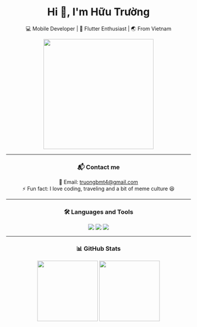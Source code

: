 <div align="center">

# Hi 👋, I'm Hữu Trường  
💻 Mobile Developer | 📱 Flutter Enthusiast | 🌏 From Vietnam  

<img src="https://media.giphy.com/media/XEgmzMLDhFQAga8umN/giphy.gif" width="300"/>

---

### 📬 Contact me
📧 Email: [truongbmt4@gmail.com](mailto:truongbmt4@gmail.com)  
⚡ Fun fact: I love coding, traveling and a bit of meme culture 😆  

---

### 🛠 Languages and Tools
<p>
  <img src="https://img.shields.io/badge/Dart-0175C2?style=for-the-badge&logo=dart&logoColor=white"/>
  <img src="https://img.shields.io/badge/Flutter-02569B?style=for-the-badge&logo=flutter&logoColor=white"/>
  <img src="https://img.shields.io/badge/Firebase-FFCA28?style=for-the-badge&logo=firebase&logoColor=black"/>
</p>

---

### 📊 GitHub Stats
<p>
  <img src="https://github-readme-stats.vercel.app/api?username=bone204&show_icons=true&theme=radical" height="165"/>
  <img src="https://github-readme-stats.vercel.app/api/top-langs/?username=bone204&layout=compact&theme=radical" height="165"/>
</p>

</div>
